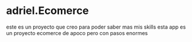 # adriel.Ecomerce
este es un proyecto que creo para poder saber mas mis skills
esta app es un proyecto ecomerce 
de apoco pero con pasos enormes 
